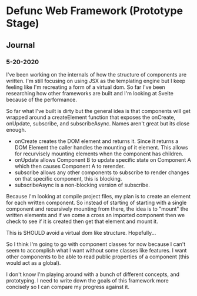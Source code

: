 # Defunc Web Framework (Prototype Stage)

## Journal

### 5-20-2020

I've been working on the internals of how the structure of components are written. I'm still focusing on using JSX as the templating engine but I keep feeling like I'm recreating a form of a virtual dom. So far I've been researching how other frameworks are built and I'm looking at Svelte because of the performance.

So far what I've built is dirty but the general idea is that components will get wrapped around a createElement function that exposes the onCreate, onUpdate, subscribe, and subscribeAsync. Names aren't great but its close enough.

- onCreate creates the DOM element and returns it. Since it returns a DOM Element the caller handles the mounting of it element. This allows for recurvisely mounting elements when the component has children.
- onUpdate allows Component B to update specific state on Component A which then causes Component A to rerender.
- subscribe allows any other components to subscribe to render changes on that specific component, this is blocking.
- subscribeAsync is a non-blocking version of subscribe.

Because I'm looking at compile project files, my plan is to create an element for each written component. So instead of starting of starting with a single component and recursively mounting from there, the idea is to "mount" the written elements and if we come a cross an imported component then we check to see if it is created then get that element and mount it.

This is SHOULD avoid a virtual dom like structure. Hopefully...

So I think I'm going to go with component classes for now because I can't seem to accomplish what I want without some classes like features. I want other components to be able to read public properties of a component (this would act as a global).

I don't know I'm playing around with a bunch of different concepts, and prototyping. I need to write down the goals of this framework more concisely so I can compare my progress against it.